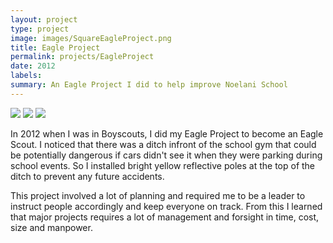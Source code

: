 ```yaml
---
layout: project
type: project
image: images/SquareEagleProject.png
title: Eagle Project
permalink: projects/EagleProject
date: 2012
labels:
summary: An Eagle Project I did to help improve Noelani School
---
```


<img class="ui image" src="{{ site.baseurl }}/images/SquareEagleProject.png">
<img class="ui image" src="{{ site.baseurl }}/images/EPProcess.JPG">
<img class="ui image" src="{{ site.baseurl }}/images/EPSketch.JPG">

In 2012 when I was in Boyscouts, I did my Eagle Project to become an Eagle Scout.  I noticed that there was a ditch infront of the school gym that could be potentially dangerous if cars didn't see it when they were parking during school events.  So I installed bright yellow reflective poles at the top of the ditch to prevent any future accidents.

This project involved a lot of planning and required me to be a leader to instruct people accordingly and keep everyone on track.  From this I learned that major projects requires a lot of management and forsight in time, cost, size and manpower.
